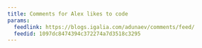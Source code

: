 ```yaml
---
title: Comments for Alex likes to code
params:
  feedlink: https://blogs.igalia.com/adunaev/comments/feed/
  feedid: 1097dc8474394c372274a7d3518c3295
---
```

